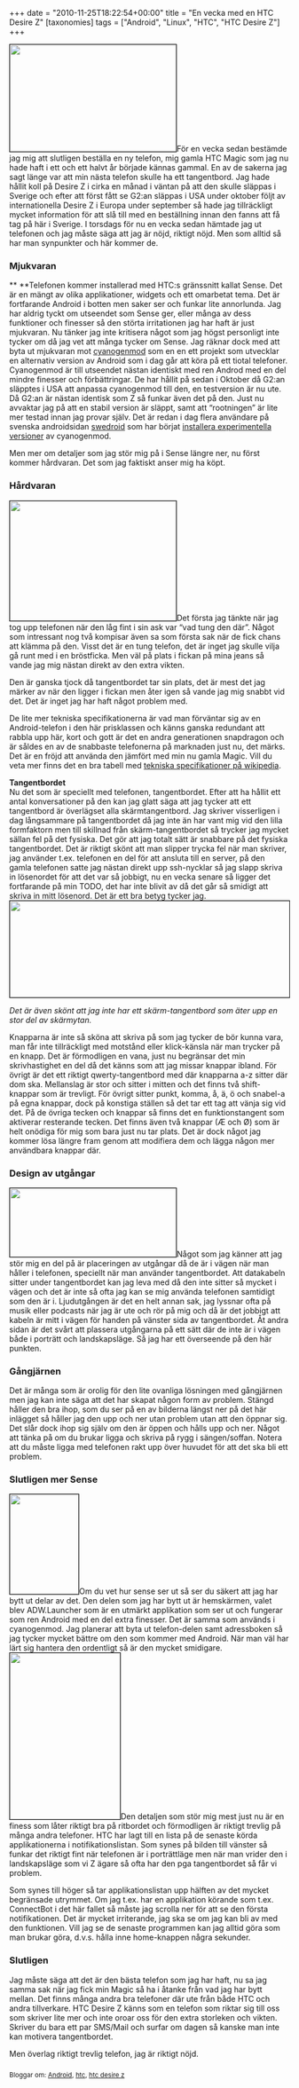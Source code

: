 +++
date = "2010-11-25T18:22:54+00:00"
title = "En vecka med en HTC Desire Z"
[taxonomies]
tags = ["Android", "Linux", "HTC", "HTC Desire Z"]
+++

[<img class="size-medium wp-image-907 alignright" style="border: 1px solid black;" title="IMG_4143" src="/images/2010/11/IMG_4143-300x193.jpg" alt="" width="300" height="193" />][1]För en vecka sedan bestämde jag mig att slutligen beställa en ny telefon, mig gamla HTC Magic som jag nu hade haft i ett och ett halvt år började kännas gammal. En av de sakerna jag sagt länge var att min nästa telefon skulle ha ett tangentbord. Jag hade hållit koll på Desire Z i cirka en månad i väntan på att den skulle släppas i Sverige och efter att först fått se G2:an släppas i USA under oktober följt av internationella Desire Z i Europa under september så hade jag tillräckligt mycket information för att slå till med en beställning innan den fanns att få tag på här i Sverige. I torsdags för nu en vecka sedan hämtade jag ut telefonen och jag måste säga att jag är nöjd, riktigt nöjd. Men som alltid så har man synpunkter och här kommer de.

### Mjukvaran

** **Telefonen kommer installerad med HTC:s gränssnitt kallat Sense. Det är en mängt av olika applikationer, widgets och ett omarbetat tema. Det är fortfarande Android i botten men saker ser och funkar lite annorlunda. Jag har aldrig tyckt om utseendet som Sense ger, eller många av dess funktioner och finesser så den störta irritationen jag har haft är just mjukvaran. Nu tänker jag inte kritisera något som jag högst personligt inte tycker om då jag vet att många tycker om Sense. Jag räknar dock med att byta ut mjukvaran mot [cyanogenmod][2] som en en ett projekt som utvecklar en alternativ version av Android som i dag går att köra på ett tiotal telefoner. Cyanogenmod är till utseendet nästan identiskt med ren Androd med en del mindre finesser och förbättringar. De har hållit på sedan i Oktober då G2:an släpptes i USA att anpassa cyanogenmod till den, en testversion är nu ute. Då G2:an är nästan identisk som Z så funkar även det på den. Just nu avvaktar jag på att en stabil version är släppt, samt att &#8220;rootningen&#8221; är lite mer testad innan jag provar själv. Det är redan i dag flera användare på svenska androidsidan [swedroid][3] som har börjat [installera experimentella versioner][4] av cyanogenmod.

Men mer om detaljer som jag stör mig på i Sense längre ner, nu först kommer hårdvaran. Det som jag faktiskt anser mig ha köpt.

### Hårdvaran

<p style="text-align: center;">
  <p>
    <a href="/images/2010/11/IMG_4144.jpg"><img class="alignleft size-medium wp-image-908" style="border: 1px solid black;" title="IMG_4144" src="/images/2010/11/IMG_4144-300x216.jpg" alt="" width="300" height="216" /></a>Det första jag tänkte när jag tog upp telefonen när den låg fint i sin ask var &#8220;vad tung den där&#8221;. Något som intressant nog två kompisar även sa som första sak när de fick chans att klämma på den. Visst det är en tung telefon, det är inget jag skulle vilja gå runt med i en bröstficka. Men väl på plats i fickan på mina jeans så vande jag mig nästan direkt av den extra vikten.
  </p>
  
  <p>
    Den är ganska tjock då tangentbordet tar sin plats, det är mest det jag märker av när den ligger i fickan men åter igen så vande jag mig snabbt vid det. Det är inget jag har haft något problem med.
  </p>
  
  <p>
    De lite mer tekniska specifikationerna är vad man förväntar sig av en Android-telefon i den här prisklassen och känns ganska redundant att rabbla upp här, kort och gott är det en andra generationen snapdragon och är såldes en av de snabbaste telefonerna på marknaden just nu, det märks. Det är en fröjd att använda den jämfört med min nu gamla Magic. Vill du veta mer finns det en bra tabell med <a href="http://en.wikipedia.org/wiki/HTC_Desire_Z">tekniska specifikationer på wikipedia</a>.
  </p>
  
  <p style="text-align: left;">
    <strong>Tangentbordet</strong><br /> Nu det som är speciellt med telefonen, tangentbordet. Efter att ha hållit ett antal konversationer på den kan jag glatt säga att jag tycker att ett tangentbord är överlägset alla skärmtangentbord. Jag skriver visserligen i dag långsammare på tangentbordet då jag inte än har vant mig vid den lilla formfaktorn men till skillnad från skärm-tangentbordet så trycker jag mycket sällan fel på det fysiska. Det gör att jag totalt sätt är snabbare på det fysiska tangentbordet. Det är riktigt skönt att man slipper trycka fel när man skriver, jag använder t.ex. telefonen en del för att ansluta till en server, på den gamla telefonen satte jag nästan direkt upp ssh-nycklar så jag slapp skriva in lösenordet för att det var så jobbigt, nu en vecka senare så ligger det fortfarande på min TODO, det har inte blivit av då det går så smidigt att skriva in mitt lösenord. Det är ett bra betyg tycker jag.<a href="/images/2010/11/IMG_4145.jpg"><img class="size-full wp-image-905 aligncenter" style="border: 1px solid black;" title="IMG_4145" src="/images/2010/11/IMG_4145.jpg" alt="" width="641" height="174" /></a>
  </p>
  
  <p>
    <em>Det är även skönt att jag inte har ett skärm-tangentbord som äter upp en stor del av skärmytan.</em>
  </p>
  
  <p>
    Knapparna är inte så sköna att skriva på som jag tycker de bör kunna vara, man får inte tillräckligt med motstånd eller klick-känsla när man trycker på en knapp. Det är förmodligen en vana, just nu begränsar det min skrivhastighet en del då det känns som att jag missar knappar ibland. För övrigt är det ett riktigt qwerty-tangentbord med där knapparna a-z sitter där dom ska. Mellanslag är stor och sitter i mitten och det finns två shift-knappar som är trevligt. För övrigt sitter punkt, komma, å, ä, ö och snabel-a på egna knappar, dock på konstiga ställen så det tar ett tag att vänja sig vid det. På de övriga tecken och knappar så finns det en funktionstangent som aktiverar resterande tecken. Det finns även två knappar (Æ och Ø) som är helt onödiga för mig som bara just nu tar plats. Det är dock något jag kommer lösa längre fram genom att modifiera dem och lägga någon mer användbara knappar där.
  </p>
  
  <h3>
    Design av utgångar
  </h3>
  
  <p>
    <a href="/images/2010/11/IMG_4171.jpg"><img class="alignleft size-medium wp-image-900" style="border: 1px solid black;" title="IMG_4171" src="/images/2010/11/IMG_4171-300x124.jpg" alt="" width="300" height="124" /></a>Något som jag känner att jag stör mig en del på är placeringen av utgångar då de är i vägen när man håller i telefonen, speciellt när man använder tangentbordet. Att datakabeln sitter under tangentbordet kan jag leva med då den inte sitter så mycket i vägen och det är inte så ofta jag kan se mig använda telefonen samtidigt som den är i. Ljudutgången är det en helt annan sak, jag lyssnar ofta på musik eller podcasts när jag är ute och rör på mig och då är det jobbigt att kabeln är mitt i vägen för handen på vänster sida av tangentbordet. Åt andra sidan är det svårt att plassera utgångarna på ett sätt där de inte är i vägen både i porträtt och landskapsläge. Så jag har ett överseende på den här punkten.
  </p>
  
  <h3>
    Gångjärnen
  </h3>
  
  <p>
    Det är många som är orolig för den lite ovanliga lösningen med gångjärnen men jag kan inte säga att det har skapat någon form av problem. Stängd håller den bra ihop, som du ser på en av bilderna längst ner på det här inlägget så håller jag den upp och ner utan problem utan att den öppnar sig. Det slår dock ihop sig själv om den är öppen och hålls upp och ner. Något att tänka på om du brukar ligga och skriva på rygg i sängen/soffan. Notera att du måste ligga med telefonen rakt upp över huvudet för att det ska bli ett problem.
  </p>
  
  <h3>
    Slutligen mer Sense
  </h3>
  
  <p>
    <a href="/images/2010/11/IMG_4162.jpg"><img class="alignleft size-medium wp-image-904" style="border: 1px solid black;" title="IMG_4162" src="/images/2010/11/IMG_4162-207x300.jpg" alt="" width="124" height="180" /></a>Om du vet hur sense ser ut så ser du säkert att jag har bytt ut delar av det. Den delen som jag har bytt ut är hemskärmen, valet blev ADW.Launcher som är en utmärkt applikation som ser ut och fungerar som ren Android med en del extra finesser. Det är samma som används i ﻿cyanogenmod. Jag planerar att byta ut telefon-delen samt adressboken så jag tycker mycket bättre om den som kommer med Android. När man väl har lärt sig hantera den ordentligt så är den mycket smidigare. <a href="/images/2010/11/IMG_4165.jpg"><img class="size-medium wp-image-903 alignright" style="border: 1px solid black;" title="IMG_4165" src="/images/2010/11/IMG_4165-199x300.jpg" alt="" width="199" height="300" /></a>Den detaljen som stör mig mest just nu är en finess som låter riktigt bra på ritbordet och förmodligen är riktigt trevlig på många andra telefoner. HTC har lagt till en lista på de senaste körda applikationerna i notifikationslistan. Som synes på bilden till vänster så funkar det riktigt fint när telefonen är i porträttläge men när man vrider den i landskapsläge som vi Z ägare så ofta har den pga tangentbordet så får vi problem.
  </p>
  
  <p>
    Som synes till höger så tar applikationslistan upp hälften av det mycket begränsade utrymmet. Om jag t.ex. har en applikation körande som t.ex. ConnectBot i det här fallet så måste jag scrolla ner för att se den första notifikationen. Det är mycket irriterande, jag ska se om jag kan bli av med den funktionen. Vill jag se de senaste programmen kan jag alltid göra som man brukar göra, d.v.s. hålla inne home-knappen några sekunder.
  </p>
  
  <h3>
    Slutligen
  </h3>
  
  <p>
    Jag måste säga att det är den bästa telefon som jag har haft, nu sa jag samma sak när jag fick min Magic så ha i åtanke från vad jag har bytt mellan. Det finns många andra bra telefoner där ute från både HTC och andra tillverkare. HTC Desire Z känns som en telefon som riktar sig till oss som skriver lite mer och inte oroar oss för den extra storleken och vikten. Skriver du bara ett par SMS/Mail och surfar om dagen så kanske man inte kan motivera tangentbordet.
  </p>
  
  <p>
    Men överlag riktigt trevlig telefon, jag är riktigt nöjd.
  </p>
  
  <h3>
  </h3>
  
  <small> <p class='technorati-tags'>
    Bloggar om: <a class='technorati-link' href='http://bloggar.se/om/Android' rel='tag' target='_self'>Android</a>, <a class='technorati-link' href='http://bloggar.se/om/htc' rel='tag' target='_self'>htc</a>, <a class='technorati-link' href='http://bloggar.se/om/htc+desire+z' rel='tag' target='_self'>htc desire z</a>
  </p></small>

 [1]: /images/2010/11/IMG_4143.jpg
 [2]: https://web.archive.org/web/20101201031349/http://www.cyanogenmod.com/
 [3]: http://www.swedroid.se
 [4]: http://www.swedroid.se/forum/showthread.php?t=26299
